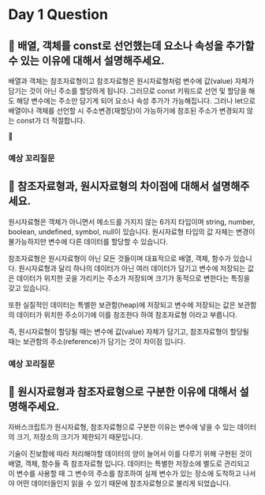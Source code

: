 # Day 1 Question



## :memo: 배열, 객체를 const로 선언했는데 요소나 속성을 추가할 수 있는 이유에 대해서 설명해주세요.

배열과 객체는 참조자료형이고 참조자료형은 원시자료형처럼 변수에 값(value) 자체가 담기는 것이 아닌 주소를 할당하게 됩니다. 그러므로 const 키워드로 선언 및 할당을 해도 해당 변수에는 주소만 담기게 되어 요소나 속성 추가가 가능해집니다. 그러나 let으로 배열이나 객체를 선언할 시 주소변경(재할당)이 가능하기에 참조된 주소가 변경되지 않는 const가 더 적절합니다.

:rocket: 

### 예상 꼬리질문
## :memo: 참조자료형과, 원시자료형의 차이점에 대해서 설명해주세요.

원시자료형은 객체가 아니면서 메소드를 가지지 않는 6가지 타입이며 string, number, boolean, undefined, symbol, null이 있습니다. 원시자료형 타입의 값 자체는 변경이 불가능하지만 변수에 다른 데이터를 할당할 수 있습니다.

참조자료형은 원시자료형이 아닌 모든 것들이며 대표적으로 배열, 객체, 함수가 있습니다. 원시자료형과 달리 하나의 데이터가 아닌 여러 데이터가 담기고 변수에 저장되는 값은 데이터가 위치한 곳을 가리키는 주소가 저장되며 크기가 동적으로 변한다는 특징을 갖고 있습니다.

또한 실질적인 데이터는 특별한 보관함(heap)에 저장되고 변수에 저장되는 값은 보관함의 데이터가 위치한 주소이기에 이를 참조한다 하여 참조자료형 이라고 부릅니다.

즉, 원시자료형이 할당될 때는 변수에 값(value) 자체가 담기고, 참조자료형이 할당될 때는 보관함의 주소(reference)가 담기는 것이 차이점 입니다.

### 예상 꼬리질문
## :memo: 원시자료형과 참조자료형으로 구분한 이유에 대해서 설명해주세요.
자바스크립트가 원시자료형, 참조자료형으로 구분한 이유는 변수에 넣을 수 있는 데이터의 크기, 저장소의 크기가 제한되기 때문입니다.

기술이 진보함에 따라 처리해야할 데이터의 양이 늘어서 이를 다루기 위해 구현된 것이 배열, 객체, 함수들 즉 참조자료형 입니다. 데이터는 특별한 저장소에 별도로 관리되고 이 변수를 사용할 때 그 변수의 주소를 참조하여 실제 변수가 있는 장소에 도착하고 나서야 어떤 데이터들인지 읽을 수 있기 때문에 참조자료형으로 불리게 되었습니다.